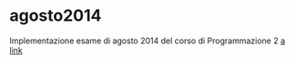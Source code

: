 # agosto2014

Implementazione esame di agosto 2014 del corso di Programmazione 2
[a link](https://github.com/CR18-2000/agosto2014/blob/main/Esame_201408.pdf)
